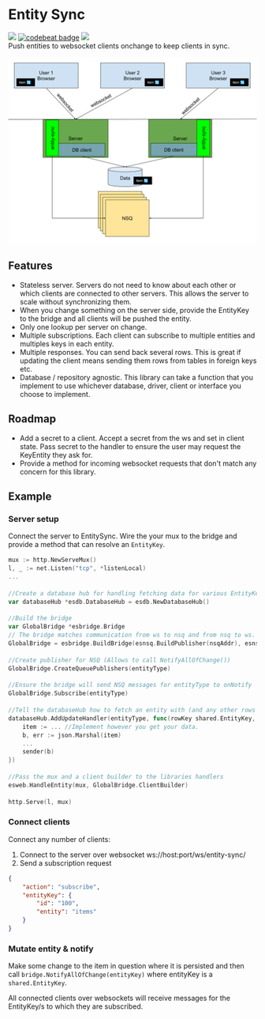 # Entity Sync

<img src="https://goreportcard.com/badge/github.com/just1689/entity-sync">&nbsp;<a href="https://codebeat.co/projects/github-com-just1689-entity-sync-master"><img alt="codebeat badge" src="https://codebeat.co/badges/db75c6df-77e3-4f84-9464-ca1d2062566c" /></a>&nbsp;<a href="https://codeclimate.com/github/just1689/entity-sync/maintainability"><img src="https://api.codeclimate.com/v1/badges/4ccbe11fba6a8037fa76/maintainability" /></a>
<br />
Push entities to websocket clients onchange to keep clients in sync.

<img src="docs/diagram-v2.svg">


## Features

- Stateless server. Servers do not need to know about each other or which clients are connected to other servers. This allows the server to scale without synchronizing them.
- When you change something on the server side, provide the EntityKey to the bridge and all clients will be pushed the entity.
- Only one lookup per server on change.
- Multiple subscriptions. Each client can subscribe to multiple entities and multiples keys in each entity. 
- Multiple responses. You can send back several rows. This is great if updating the client means sending them rows from tables in foreign keys etc.
- Database / repository agnostic. This library can take a function that you implement to use whichever database, driver, client or interface you choose to implement. 

## Roadmap
- Add a secret to a client. Accept a secret from the ws and set in client state. Pass secret to the handler to ensure the user may request the KeyEntity they ask for.
- Provide a method for incoming websocket requests that don't match any concern for this library.


## Example

### Server setup
Connect the server to EntitySync. Wire the your mux to the bridge and provide a method that can resolve an `EntityKey`.
```go
mux := http.NewServeMux()
l, _ := net.Listen("tcp", *listenLocal)
...

//Create a database hub for handling fetching data for various EntityKeys
var databaseHub *esdb.DatabaseHub = esdb.NewDatabaseHub()

//Build the bridge
var GlobalBridge *esbridge.Bridge
// The bridge matches communication from ws to nsq and from nsq to ws. It also calls on the db to resolve entityKey
GlobalBridge = esbridge.BuildBridge(esnsq.BuildPublisher(nsqAddr), esnsq.BuildSubscriber(nsqAddr), databaseHub.ProcessUpdateHandler)

//Create publisher for NSQ (Allows to call NotifyAllOfChange())
GlobalBridge.CreateQueuePublishers(entityType)

//Ensure the bridge will send NSQ messages for entityType to onNotify
GlobalBridge.Subscribe(entityType)

//Tell the databaseHub how to fetch an entity with (and any other rows related to) rowKey
databaseHub.AddUpdateHandler(entityType, func(rowKey shared.EntityKey, sender shared.ByteHandler) {
    item := ... //Implement however you get your data.
    b, err := json.Marshal(item)
    ...
    sender(b)
})

//Pass the mux and a client builder to the libraries handlers
esweb.HandleEntity(mux, GlobalBridge.ClientBuilder)

http.Serve(l, mux)
```

### Connect clients
Connect any number of clients:
1. Connect to the server over websocket ws://host:port/ws/entity-sync/
2. Send a subscription request
 
```json
{
    "action": "subscribe",
    "entityKey": {
        "id": "100",
        "entity": "items"
    }
}
```
### Mutate entity & notify

Make some change to the item in question where it is persisted and then call
`bridge.NotifyAllOfChange(entityKey)` where entityKey is a `shared.EntityKey`.

All connected clients over websockets will receive messages for the EntityKey/s to which they are subscribed.


